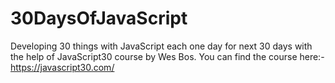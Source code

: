 # 30DaysOfJavaScript
Developing 30 things with JavaScript each one day for next 30 days with the help of JavaScript30 course by Wes Bos.
You can find the course here:- https://javascript30.com/
